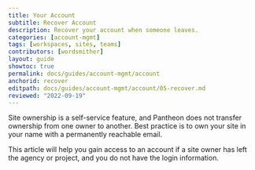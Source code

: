 ```yaml
---
title: Your Account
subtitle: Recover Account
description: Recover your account when someone leaves.
categories: [account-mgmt]
tags: [workspaces, sites, teams]
contributors: [wordsmither]
layout: guide
showtoc: true
permalink: docs/guides/account-mgmt/account
anchorid: recover
editpath: docs/guides/account-mgmt/account/05-recover.md
reviewed: "2022-09-19"
---
```

Site ownership is a self-service feature, and Pantheon does not transfer ownership from one owner to another. Best practice is to own your site in your name with a permanently reachable email.

This article will help you gain access to an account if a site owner has left the agency or project, and you do not have the login information.

<Partial file="recover-account-after-owner-leaves.md" />

